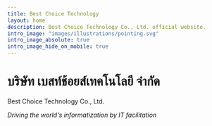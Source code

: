 ```yaml
---
title: Best Choice Technology
layout: home
description: Best Choice Technology Co., Ltd. official website. 
intro_image: "images/illustrations/pointing.svg"
intro_image_absolute: true
intro_image_hide_on_mobile: true
---
```


# บริษัท เบสท์ช้อยส์เทคโนโลยี จำกัด 

Best Choice Technology Co., Ltd. 

*Driving the world's informatization by IT facilitation*
